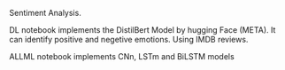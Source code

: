 Sentiment Analysis.

DL notebook implements the DistilBert Model by hugging Face (META). It can identify positive and negetive emotions. Using IMDB reviews.

ALLML notebook implements CNn, LSTm and BiLSTM models

